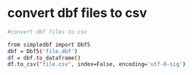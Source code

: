 # convert dbf files to csv

```sh
#convert dbf files to csv

from simpledbf import Dbf5
dbf = Dbf5('file.dbf')
df = dbf.to_dataframe()
df.to_csv("file.csv", index=False, encoding='utf-8-sig')
```
